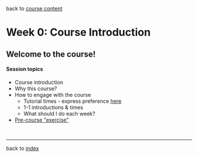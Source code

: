 back to [course content](index#course-organisation)


# Week 0: Course Introduction

## Welcome to the course!

#### Session topics

* Course introduction
* Why this course?
* How to engage with the course
    * Tutorial times - express preference [here](https://www.when2meet.com/?15496393-25Irc)
    * 1-1 introductions &amp; times
    * What should I do each week?
* [Pre-course "exercise"](https://docs.google.com/document/d/16Szi5cGLaO91nkW4lcM6BHvCixWJfAjw356I9CIb0is)

<p>&nbsp;</p>

***

back to [index](index#course-organisation)